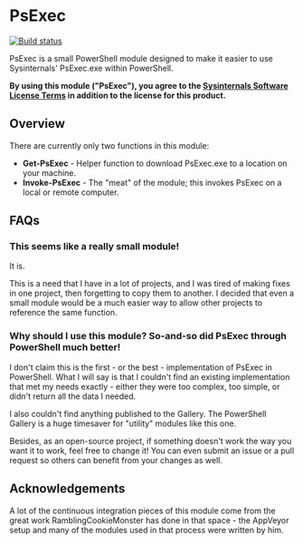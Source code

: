 # PsExec

[![Build status](https://ci.appveyor.com/api/projects/status/rnmrnts05m23j7qq?svg=true)](https://ci.appveyor.com/project/JoshuaT/psexec)

PsExec is a small PowerShell module designed to make it easier to use Sysinternals' PsExec.exe within PowerShell.

**By using this module ("PsExec"), you agree to the [Sysinternals Software License Terms](https://technet.microsoft.com/en-us/sysinternals/bb469936) in addition to the license for this product.**

## Overview

There are currently only two functions in this module:

* **Get-PsExec** - Helper function to download PsExec.exe to a location on your machine.
* **Invoke-PsExec** - The "meat" of the module; this invokes PsExec on a local or remote computer.

## FAQs

### This seems like a really small module!

It is.

This is a need that I have in a lot of projects, and I was tired of making fixes in one project, then forgetting to copy them to another. I decided that even a small module would be a much easier way to allow other projects to reference the same function.

### Why should I use this module? So-and-so did PsExec through PowerShell much better!

I don't claim this is the first - or the best - implementation of PsExec in PowerShell. What I will say is that I couldn't find an existing implementation that met my needs exactly - either they were too complex, too simple, or didn't return all the data I needed.

I also couldn't find anything published to the Gallery. The PowerShell Gallery is a huge timesaver for "utility" modules like this one.

Besides, as an open-source project, if something doesn't work the way you want it to work, feel free to change it! You can even submit an issue or a pull request so others can benefit from your changes as well.

## Acknowledgements

A lot of the continuous integration pieces of this module come from the great work RamblingCookieMonster has done in that space - the AppVeyor setup and many of the modules used in that process were written by him.
